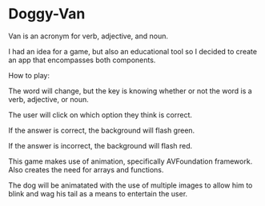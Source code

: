 # Doggy-Van

Van is an acronym for verb, adjective, and noun. 

I had an idea for a game, but also an educational tool so I decided to create an app that encompasses both components.

How to play:

The word will change, but the key is knowing whether or not the word is a verb, adjective, or noun.

The user will click on which option they think is correct.

If the answer is correct, the background will flash green.

If the answer is incorrect, the background will flash red.

This game makes use of animation, specifically AVFoundation framework. Also creates the need for arrays and functions. 

The dog will be animatated with the use of multiple images to allow him to blink and wag his tail as a means to entertain the user. 

